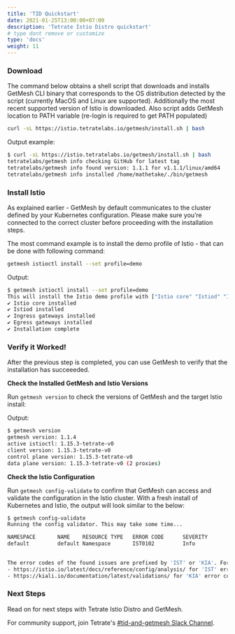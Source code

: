 ```yaml
---
title: 'TID Quickstart'
date: 2021-01-25T13:00:00+07:00
description: 'Tetrate Istio Distro quickstart'
# type dont remove or customize
type: 'docs'
weight: 11
---
```


### Download

The command below obtains a shell script that downloads and installs GetMesh CLI binary that corresponds to the OS distribution detected by the script (currently MacOS and Linux are supported). Additionally the most recent supported version of Istio is downloaded. Also script adds GetMesh location to PATH variable (re-login is required to get PATH populated)

```sh
curl -sL https://istio.tetratelabs.io/getmesh/install.sh | bash
```

Output example:

```sh
$ curl -sL https://istio.tetratelabs.io/getmesh/install.sh | bash
tetratelabs/getmesh info checking GitHub for latest tag
tetratelabs/getmesh info found version: 1.1.1 for v1.1.1/linux/amd64
tetratelabs/getmesh info installed /home/mathetake/./bin/getmesh
```

### Install Istio

As explained earlier - GetMesh by default communicates to the cluster defined by your Kubernetes configuration. Please make sure you’re connected to the correct cluster before proceeding with the installation steps.

The most command example is to install the demo profile of Istio - that can be done with following command:

```sh
getmesh istioctl install --set profile=demo
```

Output:

```sh
$ getmesh istioctl install --set profile=demo
This will install the Istio demo profile with ["Istio core" "Istiod" "Ingress gateways" "Egress gateways"] components into the cluster. Proceed? (y/N) Y
✔ Istio core installed
✔ Istiod installed
✔ Ingress gateways installed
✔ Egress gateways installed
✔ Installation complete
```

### Verify it Worked!

After the previous step is completed, you can use GetMesh to verify that the installation has succeeeded.

**Check the Installed GetMesh and Istio Versions**

Run `getmesh version` to check the versions of GetMesh and the target Istio install:

Output:

```sh
$ getmesh version
getmesh version: 1.1.4
active istioctl: 1.15.3-tetrate-v0
client version: 1.15.3-tetrate-v0
control plane version: 1.15.3-tetrate-v0
data plane version: 1.15.3-tetrate-v0 (2 proxies)
```

**Check the Istio Configuration**

Run `getmesh config-validate` to confirm that GetMesh can access and validate the configuration in the Istio cluster. With a fresh install of Kubernetes and Istio, the output will look similar to the below:

```sh
$ getmesh config-validate
Running the config validator. This may take some time...

NAMESPACE       NAME    RESOURCE TYPE   ERROR CODE      SEVERITY        MESSAGE
default         default Namespace       IST0102         Info            The namespace is not enabled for Istio injection. Run 'kubectl label namespace default istio-injection=enabled' to
                                                                        enable it, or 'kubectl label namespace default istio-injection=disabled' to explicitly mark it as not needing injection.

The error codes of the found issues are prefixed by 'IST' or 'KIA'. For the detailed explanation, please refer to
- https://istio.io/latest/docs/reference/config/analysis/ for 'IST' error codes
- https://kiali.io/documentation/latest/validations/ for 'KIA' error codes
```

### Next Steps

Read on for next steps with Tetrate Istio Distro and GetMesh.

For community support, join Tetrate's [#tid-and-getmesh Slack Channel](https://tetr8.io/tetrate-community).
